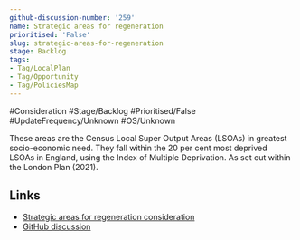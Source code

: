 ```yaml
---
github-discussion-number: '259'
name: Strategic areas for regeneration
prioritised: 'False'
slug: strategic-areas-for-regeneration
stage: Backlog
tags:
- Tag/LocalPlan
- Tag/Opportunity
- Tag/PoliciesMap
---
```


#Consideration #Stage/Backlog #Prioritised/False #UpdateFrequency/Unknown #OS/Unknown

These areas are the Census Local Super Output Areas (LSOAs) in greatest socio-economic need. They fall within the 20 per cent most deprived LSOAs in England, using the Index of Multiple Deprivation. As set out within the London Plan (2021).

## Links

* [Strategic areas for regeneration consideration](https://design.planning.data.gov.uk/planning-consideration/strategic-areas-for-regeneration)
* [GitHub discussion](https://github.com/digital-land/data-standards-backlog/discussions/259)